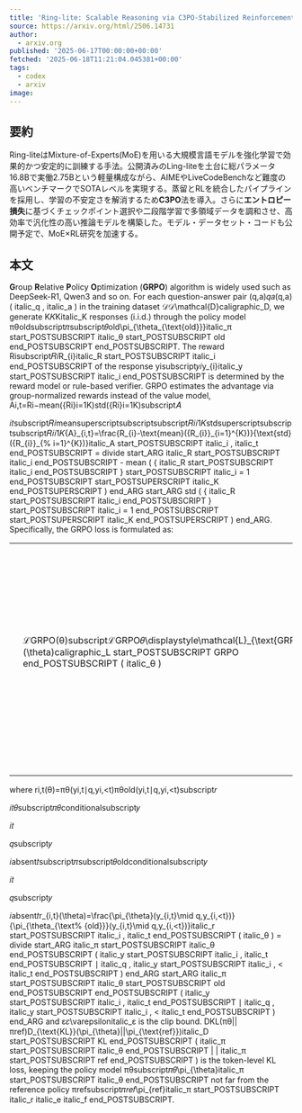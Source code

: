 ```yaml
---
title: 'Ring-lite: Scalable Reasoning via C3PO-Stabilized Reinforcement Learning for LLMs'
source: https://arxiv.org/html/2506.14731
author:
  - arxiv.org
published: '2025-06-17T00:00:00+00:00'
fetched: '2025-06-18T11:21:04.045381+00:00'
tags:
  - codex
  - arxiv
image: 
---
```


## 要約

Ring-liteはMixture-of-Experts(MoE)を用いる大規模言語モデルを強化学習で効果的かつ安定的に訓練する手法。公開済みのLing-liteを土台に総パラメータ16.8Bで実働2.75Bという軽量構成ながら、AIMEやLiveCodeBenchなど難度の高いベンチマークでSOTAレベルを実現する。蒸留とRLを統合したパイプラインを採用し、学習の不安定さを解消するため**C3PO**法を導入。さらに**エントロピー損失**に基づくチェックポイント選択や二段階学習で多領域データを調和させ、高効率で汎化性の高い推論モデルを構築した。モデル・データセット・コードも公開予定で、MoE×RL研究を加速する。

## 本文

**G**roup **R**elative **P**olicy **O**ptimization (**GRPO**) algorithm is widely used such as DeepSeek-R1, Qwen3 and so on. For each question-answer pair (q,a)𝑞𝑎(q,a)( italic\_q , italic\_a ) in the training dataset 𝒟𝒟\mathcal{D}caligraphic\_D, we generate
K𝐾Kitalic\_K responses (i.i.d.) through the policy model πθoldsubscript𝜋subscript𝜃old\pi\_{\theta\_{\text{old}}}italic\_π start\_POSTSUBSCRIPT italic\_θ start\_POSTSUBSCRIPT old end\_POSTSUBSCRIPT end\_POSTSUBSCRIPT. The reward Risubscript𝑅𝑖R\_{i}italic\_R start\_POSTSUBSCRIPT italic\_i end\_POSTSUBSCRIPT of the response yisubscript𝑦𝑖y\_{i}italic\_y start\_POSTSUBSCRIPT italic\_i end\_POSTSUBSCRIPT is determined by the reward model or rule-based verifier.
GRPO estimates the advantage via group-normalized rewards instead of the value model, Ai,t=Ri−mean⁢({Ri}i=1K)std⁢({Ri}i=1K)subscript𝐴

𝑖𝑡subscript𝑅𝑖meansuperscriptsubscriptsubscript𝑅𝑖𝑖1𝐾stdsuperscriptsubscriptsubscript𝑅𝑖𝑖1𝐾{A}\_{i,t}=\frac{R\_{i}-\text{mean}(\{R\_{i}\}\_{i=1}^{K})}{\text{std}(\{R\_{i}\}\_{%
i=1}^{K})}italic\_A start\_POSTSUBSCRIPT italic\_i , italic\_t end\_POSTSUBSCRIPT = divide start\_ARG italic\_R start\_POSTSUBSCRIPT italic\_i end\_POSTSUBSCRIPT - mean ( { italic\_R start\_POSTSUBSCRIPT italic\_i end\_POSTSUBSCRIPT } start\_POSTSUBSCRIPT italic\_i = 1 end\_POSTSUBSCRIPT start\_POSTSUPERSCRIPT italic\_K end\_POSTSUPERSCRIPT ) end\_ARG start\_ARG std ( { italic\_R start\_POSTSUBSCRIPT italic\_i end\_POSTSUBSCRIPT } start\_POSTSUBSCRIPT italic\_i = 1 end\_POSTSUBSCRIPT start\_POSTSUPERSCRIPT italic\_K end\_POSTSUPERSCRIPT ) end\_ARG. Specifically, the GRPO loss is formulated as:

|  |  |  |  |  |
| --- | --- | --- | --- | --- |
|  | ℒGRPO⁢(θ)subscriptℒGRPO𝜃\displaystyle\mathcal{L}\_{\text{GRPO}}(\theta)caligraphic\_L start\_POSTSUBSCRIPT GRPO end\_POSTSUBSCRIPT ( italic\_θ ) | =−𝔼(q,a)∼𝒟,{yi}i=1K∼πθold(⋅∣q)\displaystyle=-\mathbb{E}\_{(q,a)\sim\mathcal{D},\{y\_{i}\}\_{i=1}^{K}\sim\pi\_{% \theta\_{\text{old}}}(\cdot\mid q)}= - blackboard\_E start\_POSTSUBSCRIPT ( italic\_q , italic\_a ) ∼ caligraphic\_D , { italic\_y start\_POSTSUBSCRIPT italic\_i end\_POSTSUBSCRIPT } start\_POSTSUBSCRIPT italic\_i = 1 end\_POSTSUBSCRIPT start\_POSTSUPERSCRIPT italic\_K end\_POSTSUPERSCRIPT ∼ italic\_π start\_POSTSUBSCRIPT italic\_θ start\_POSTSUBSCRIPT old end\_POSTSUBSCRIPT end\_POSTSUBSCRIPT ( ⋅ ∣ italic\_q ) end\_POSTSUBSCRIPT |  | (1) |
|  |  | [1K∑i=1K1|yi|∑t=1|yi|(min(ri,t(θ)Ai,t,clip(ri,t(θ),1−ε,1+ε)Ai,t)−βDKL(πθ||πref))],\displaystyle\Bigg{[}\frac{1}{K}\sum\_{i=1}^{K}\frac{1}{|y\_{i}|}\sum\_{t=1}^{|y\_% {i}|}\Bigg{(}\min\Big{(}r\_{i,t}(\theta){A}\_{i,t},\ \ \text{clip}\Big{(}r\_{i,t}% (\theta),1-\varepsilon,1+\varepsilon\Big{)}{A}\_{i,t}\Big{)}-\beta D\_{\text{KL}% }(\pi\_{\theta}||\pi\_{\text{ref}})\Bigg{)}\Bigg{]},[ divide start\_ARG 1 end\_ARG start\_ARG italic\_K end\_ARG ∑ start\_POSTSUBSCRIPT italic\_i = 1 end\_POSTSUBSCRIPT start\_POSTSUPERSCRIPT italic\_K end\_POSTSUPERSCRIPT divide start\_ARG 1 end\_ARG start\_ARG | italic\_y start\_POSTSUBSCRIPT italic\_i end\_POSTSUBSCRIPT | end\_ARG ∑ start\_POSTSUBSCRIPT italic\_t = 1 end\_POSTSUBSCRIPT start\_POSTSUPERSCRIPT | italic\_y start\_POSTSUBSCRIPT italic\_i end\_POSTSUBSCRIPT | end\_POSTSUPERSCRIPT ( roman\_min ( italic\_r start\_POSTSUBSCRIPT italic\_i , italic\_t end\_POSTSUBSCRIPT ( italic\_θ ) italic\_A start\_POSTSUBSCRIPT italic\_i , italic\_t end\_POSTSUBSCRIPT , clip ( italic\_r start\_POSTSUBSCRIPT italic\_i , italic\_t end\_POSTSUBSCRIPT ( italic\_θ ) , 1 - italic\_ε , 1 + italic\_ε ) italic\_A start\_POSTSUBSCRIPT italic\_i , italic\_t end\_POSTSUBSCRIPT ) - italic\_β italic\_D start\_POSTSUBSCRIPT KL end\_POSTSUBSCRIPT ( italic\_π start\_POSTSUBSCRIPT italic\_θ end\_POSTSUBSCRIPT | | italic\_π start\_POSTSUBSCRIPT ref end\_POSTSUBSCRIPT ) ) ] , |  |

where ri,t⁢(θ)=πθ⁢(yi,t∣q,yi,<t)πθold⁢(yi,t∣q,yi,<t)subscript𝑟

𝑖𝑡𝜃subscript𝜋𝜃conditionalsubscript𝑦

𝑖𝑡

𝑞subscript𝑦

𝑖absent𝑡subscript𝜋subscript𝜃oldconditionalsubscript𝑦

𝑖𝑡

𝑞subscript𝑦

𝑖absent𝑡r\_{i,t}(\theta)=\frac{\pi\_{\theta}(y\_{i,t}\mid q,y\_{i,<t})}{\pi\_{\theta\_{\text%
{old}}}(y\_{i,t}\mid q,y\_{i,<t})}italic\_r start\_POSTSUBSCRIPT italic\_i , italic\_t end\_POSTSUBSCRIPT ( italic\_θ ) = divide start\_ARG italic\_π start\_POSTSUBSCRIPT italic\_θ end\_POSTSUBSCRIPT ( italic\_y start\_POSTSUBSCRIPT italic\_i , italic\_t end\_POSTSUBSCRIPT ∣ italic\_q , italic\_y start\_POSTSUBSCRIPT italic\_i , < italic\_t end\_POSTSUBSCRIPT ) end\_ARG start\_ARG italic\_π start\_POSTSUBSCRIPT italic\_θ start\_POSTSUBSCRIPT old end\_POSTSUBSCRIPT end\_POSTSUBSCRIPT ( italic\_y start\_POSTSUBSCRIPT italic\_i , italic\_t end\_POSTSUBSCRIPT ∣ italic\_q , italic\_y start\_POSTSUBSCRIPT italic\_i , < italic\_t end\_POSTSUBSCRIPT ) end\_ARG and ε𝜀\varepsilonitalic\_ε is the clip bound. DKL(πθ||πref)D\_{\text{KL}}(\pi\_{\theta}||\pi\_{\text{ref}})italic\_D start\_POSTSUBSCRIPT KL end\_POSTSUBSCRIPT ( italic\_π start\_POSTSUBSCRIPT italic\_θ end\_POSTSUBSCRIPT | | italic\_π start\_POSTSUBSCRIPT ref end\_POSTSUBSCRIPT ) is the token-level KL loss, keeping the policy model πθsubscript𝜋𝜃\pi\_{\theta}italic\_π start\_POSTSUBSCRIPT italic\_θ end\_POSTSUBSCRIPT not far from the reference policy πr⁢e⁢fsubscript𝜋𝑟𝑒𝑓\pi\_{ref}italic\_π start\_POSTSUBSCRIPT italic\_r italic\_e italic\_f end\_POSTSUBSCRIPT.
